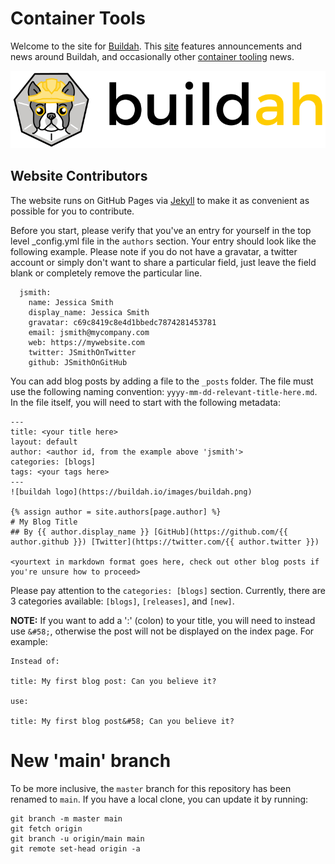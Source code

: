 # Container Tools

Welcome to the site for [Buildah](https://github.com/projectatomic/buildah/blob/master/README.md). This [site](https://containers.github.io/buildah.io) features announcements and news around Buildah, and occasionally other [container tooling](https://github.com/containers/) news.

![Buildah logo](https://github.com/containers/buildah.io/blob/master/images/buildah.png)

## Website Contributors

The website runs on GitHub Pages via [Jekyll](https://jekyllrb.com/) to make it as convenient as possible for you to contribute.

Before you start, please verify that you've an entry for yourself in the top level _config.yml file in the 
`authors` section.  Your entry should look like the following example.  Please note if you do not have a gravatar, a twitter account or simply don't want to share a particular field, just leave the field blank or completely remove the particular line.

```
  jsmith:
    name: Jessica Smith
    display_name: Jessica Smith
    gravatar: c69c8419c8e4d1bbedc7874281453781 
    email: jsmith@mycompany.com
    web: https://mywebsite.com
    twitter: JSmithOnTwitter
    github: JSmithOnGitHub
```

You can add blog posts by adding a file to the `_posts` folder. The file must use the following naming convention: `yyyy-mm-dd-relevant-title-here.md`.  In the file itself, you will need to start with the following metadata:


```
---
title: <your title here>
layout: default
author: <author id, from the example above 'jsmith'>
categories: [blogs]
tags: <your tags here>
---
![buildah logo](https://buildah.io/images/buildah.png)

{% assign author = site.authors[page.author] %}
# My Blog Title
## By {{ author.display_name }} [GitHub](https://github.com/{{ author.github }}) [Twitter](https://twitter.com/{{ author.twitter }})

<yourtext in markdown format goes here, check out other blog posts if you're unsure how to proceed>
```

Please pay attention to the `categories: [blogs]` section. Currently, there are 3 categories available: `[blogs]`, `[releases]`, and `[new]`.

**NOTE:** If you want to add a ':' (colon) to your title, you will need to instead use `&#58;`, otherwise the post will not be displayed on the index page.  For example:

```
Instead of:

title: My first blog post: Can you believe it?

use:

title: My first blog post&#58; Can you believe it?
```

# New 'main' branch

To be more inclusive, the `master` branch for this repository has been renamed to `main`.  If you have a local clone, you can update it by running:

```
git branch -m master main
git fetch origin
git branch -u origin/main main
git remote set-head origin -a
```

